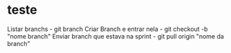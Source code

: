 # teste

Listar branchs - git branch
Criar Branch e entrar nela - git checkout -b "nome branch"
Enviar branch que estava na sprint - git pull origin "nome da branch"
